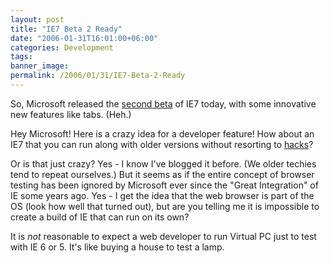 ```yaml
---
layout: post
title: "IE7 Beta 2 Ready"
date: "2006-01-31T16:01:00+06:00"
categories: Development 
tags: 
banner_image: 
permalink: /2006/01/31/IE7-Beta-2-Ready
---
```


So, Microsoft released the <a href="http://www.microsoft.com/windows/IE/ie7/ie7betaredirect.mspx">second beta</a> of IE7 today, with some innovative new features like tabs. (Heh.) 

Hey Microsoft! Here is a crazy idea for a developer feature! How about an IE7 that you can run along with older versions without resorting to <a href="http://www.dotnetjunkies.com/WebLog/daveadamson/archive/2005/09/10/132462.aspx">hacks</a>?

Or is that just crazy? Yes - I know I've blogged it before. (We older techies tend to repeat ourselves.) But it seems as if the entire concept of browser testing has been ignored by Microsoft ever since the "Great Integration" of IE some years ago. Yes - I get the idea that the web browser is part of the OS (look how well that turned out), but are you telling me it is impossible to create a build of IE that can run on its own?

It is <i>not</i> reasonable to expect a web developer to run Virtual PC just to test with IE 6 or 5. It's like buying a house to test a lamp.